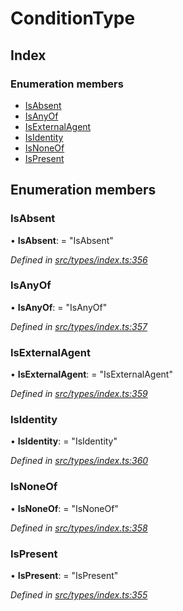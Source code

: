 # ConditionType

## Index

### Enumeration members

* [IsAbsent](conditiontype.md#isabsent)
* [IsAnyOf](conditiontype.md#isanyof)
* [IsExternalAgent](conditiontype.md#isexternalagent)
* [IsIdentity](conditiontype.md#isidentity)
* [IsNoneOf](conditiontype.md#isnoneof)
* [IsPresent](conditiontype.md#ispresent)

## Enumeration members

### IsAbsent

• **IsAbsent**: = "IsAbsent"

_Defined in_ [_src/types/index.ts:356_](https://github.com/PolymathNetwork/polymesh-sdk/blob/56921667/src/types/index.ts#L356)

### IsAnyOf

• **IsAnyOf**: = "IsAnyOf"

_Defined in_ [_src/types/index.ts:357_](https://github.com/PolymathNetwork/polymesh-sdk/blob/56921667/src/types/index.ts#L357)

### IsExternalAgent

• **IsExternalAgent**: = "IsExternalAgent"

_Defined in_ [_src/types/index.ts:359_](https://github.com/PolymathNetwork/polymesh-sdk/blob/56921667/src/types/index.ts#L359)

### IsIdentity

• **IsIdentity**: = "IsIdentity"

_Defined in_ [_src/types/index.ts:360_](https://github.com/PolymathNetwork/polymesh-sdk/blob/56921667/src/types/index.ts#L360)

### IsNoneOf

• **IsNoneOf**: = "IsNoneOf"

_Defined in_ [_src/types/index.ts:358_](https://github.com/PolymathNetwork/polymesh-sdk/blob/56921667/src/types/index.ts#L358)

### IsPresent

• **IsPresent**: = "IsPresent"

_Defined in_ [_src/types/index.ts:355_](https://github.com/PolymathNetwork/polymesh-sdk/blob/56921667/src/types/index.ts#L355)

